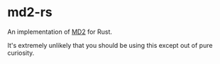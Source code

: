 # md2-rs

An implementation of [MD2](https://datatracker.ietf.org/doc/html/rfc1319) for Rust.

It's extremely unlikely that you should be using this except out of pure curiosity.

